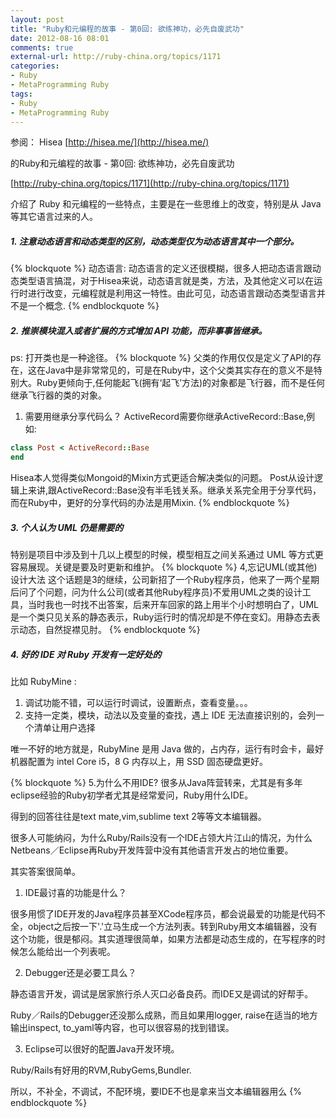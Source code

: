 ```yaml
---
layout: post
title: "Ruby和元编程的故事 - 第0回: 欲练神功，必先自废武功"
date: 2012-08-16 08:01
comments: true
external-url: http://ruby-china.org/topics/1171
categories: 
- Ruby
- MetaProgramming Ruby
tags: 
- Ruby
- MetaProgramming Ruby
---
```


参阅：
Hisea [http://hisea.me/](http://hisea.me/) 

的Ruby和元编程的故事 - 第0回: 欲练神功，必先自废武功

[http://ruby-china.org/topics/1171](http://ruby-china.org/topics/1171)

介绍了 Ruby 和元编程的一些特点，主要是在一些思维上的改变，特别是从 Java 等其它语言过来的人。

##### 1. 注意动态语言和动态类型的区别，动态类型仅为动态语言其中一个部分。
{% blockquote %}
动态语言:
动态语言的定义还很模糊，很多人把动态语言跟动态类型语言搞混，对于Hisea来说，动态语言就是类，方法，及其他定义可以在运行时进行改变，元编程就是利用这一特性。由此可见，动态语言跟动态类型语言并不是一个概念.
{% endblockquote %}


<!--more-->

##### 2. 推崇模块混入或者扩展的方式增加 API 功能，而非事事皆继承。
ps: 打开类也是一种途径。
{% blockquote %}
父类的作用仅仅是定义了API的存在，这在Java中是非常常见的，可是在Ruby中，这个父类其实存在的意义不是特别大。Ruby更倾向于,任何能起飞(拥有‘起飞’方法)的对象都是飞行器，而不是任何继承飞行器的类的对象。

  1. 需要用继承分享代码么？ ActiveRecord需要你继承ActiveRecord::Base,例如:
``` ruby
class Post < ActiveRecord::Base  
end
```
Hisea本人觉得类似Mongoid的Mixin方式更适合解决类似的问题。 Post从设计逻辑上来讲,跟ActiveRecord::Base没有半毛钱关系。继承关系完全用于分享代码，而在Ruby中，更好的分享代码的办法是用Mixin. 
{% endblockquote %}

##### 3. 个人认为 UML 仍是需要的
特别是项目中涉及到十几以上模型的时候，模型相互之间关系通过 UML 等方式更容易展现。关键是要及时更新和维护。
{% blockquote %}
4,忘记UML(或其他)设计大法
这个话题是3的继续，公司新招了一个Ruby程序员，他来了一两个星期后问了个问题，问为什么公司(或者其他Ruby程序员)不爱用UML之类的设计工具，当时我也一时找不出答案，后来开车回家的路上用半个小时想明白了，UML是一个类只见关系的静态表示，Ruby运行时的情况却是不停在变幻。用静态去表示动态，自然捉襟见肘。
{% endblockquote %}


##### 4. 好的 IDE 对 Ruby 开发有一定好处的
比如  RubyMine :  		

1. 调试功能不错，可以运行时调试，设置断点，查看变量。。。				
2. 支持一定类，模块，动法以及变量的查找，遇上 IDE 无法直接识别的，会列一个清单让用户选择

唯一不好的地方就是，RubyMine 是用 Java 做的，占内存，运行有时会卡，最好机器配置为 intel Core i5，8 G 内存以上，用 SSD 固态硬盘更好。

{% blockquote %}
5.为什么不用IDE?
很多从Java阵营转来，尤其是有多年eclipse经验的Ruby初学者尤其是经常爱问，Ruby用什么IDE。


得到的回答往往是text mate,vim,sublime text 2等等文本编辑器。


很多人可能纳闷，为什么Ruby/Rails没有一个IDE占领大片江山的情况，为什么Netbeans／Eclipse再Ruby开发阵营中没有其他语言开发占的地位重要。

其实答案很简单。


  1. IDE最讨喜的功能是什么？


很多用惯了IDE开发的Java程序员甚至XCode程序员，都会说最爱的功能是代码不全，object之后按一下'.'立马生成一个方法列表。转到Ruby用文本编辑器，没有这个功能，很是郁闷。其实道理很简单，如果方法都是动态生成的，在写程序的时候怎么能给出一个列表呢。


  2. Debugger还是必要工具么？


静态语言开发，调试是居家旅行杀人灭口必备良药。而IDE又是调试的好帮手。

Ruby／Rails的Debugger还没那么成熟，而且如果用logger, raise在适当的地方输出inspect, to_yaml等内容，也可以很容易的找到错误。


  3. Eclipse可以很好的配置Java开发环境。

Ruby/Rails有好用的RVM,RubyGems,Bundler.


所以，不补全，不调试，不配环境，要IDE不也是拿来当文本编辑器用么
{% endblockquote %}
